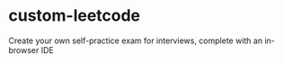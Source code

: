 # custom-leetcode
Create your own self-practice exam for interviews, complete with an in-browser IDE 
